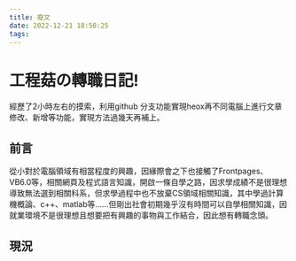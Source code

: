 ```yaml
---
title: 廢文
date: 2022-12-21 18:50:25
tags:
---
```

<!-- more -->

# 工程菇の轉職日記!

經歷了2小時左右的摸索，利用github 分支功能實現heox再不同電腦上進行文章修改、新增等功能，實現方法過幾天再補上。


## 前言
從小對於電腦領域有相當程度的興趣，因緣際會之下也接觸了Frontpages、VB6.0等，相關網頁及程式語言知識，開啟一條自學之路，因求學成績不是很理想導致無法選到相關科系，但求學過程中也不放棄CS領域相關知識，其中學過計算機概論、c++、matlab等......但剛出社會初期幾乎沒有時間可以自學相關知識，因就業環境不是很理想且想要把有興趣的事物與工作結合，因此想有轉職念頭。

## 現況




